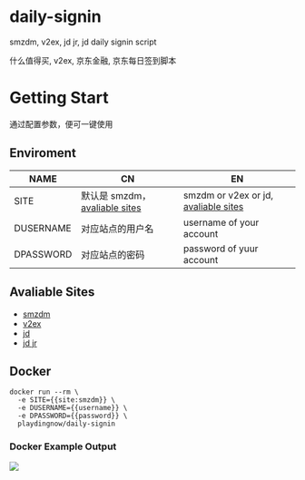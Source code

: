 # daily-signin

smzdm, v2ex, jd jr, jd daily signin script

什么值得买, v2ex, 京东金融, 京东每日签到脚本

# Getting Start

通过配置参数，便可一键使用

## Enviroment

| NAME| CN | EN  |
| --- | --- | --- |
| SITE | 默认是 smzdm，[avaliable sites](#avaliable-sites) | smzdm or v2ex or jd, [avaliable sites](#avaliable-sites) |
| DUSERNAME | 对应站点的用户名 | username of your account |
| DPASSWORD | 对应站点的密码 | password of yuur account |


## Avaliable Sites

 - [smzdm](https://smzdm.com)
 - [v2ex](https://v2ex.com)
 - [jd](https://vip.jd.com)
 - [jd jr](https://vip.jr.jd.com)

## Docker

```shell
docker run --rm \
  -e SITE={{site:smzdm}} \
  -e DUSERNAME={{username}} \
  -e DPASSWORD={{password}} \
  playdingnow/daily-signin
```

### Docker Example Output

![](http://om4h4iqhe.bkt.clouddn.com/daily-signin-docker-output.png)
